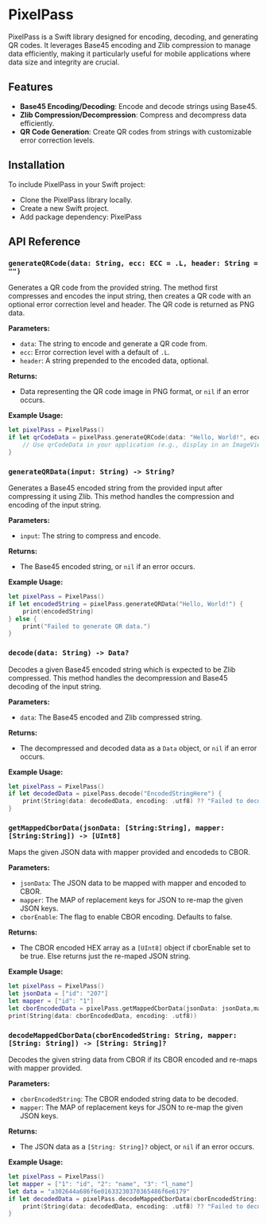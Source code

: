 
# PixelPass

PixelPass is a Swift library designed for encoding, decoding, and generating QR codes. It leverages Base45 encoding and Zlib compression to manage data efficiently, making it particularly useful for mobile applications where data size and integrity are crucial.

## Features

- **Base45 Encoding/Decoding**: Encode and decode strings using Base45.
- **Zlib Compression/Decompression**: Compress and decompress data efficiently.
- **QR Code Generation**: Create QR codes from strings with customizable error correction levels.

## Installation

To include PixelPass in your Swift project:
- Clone the PixelPass library locally.
- Create a new Swift project.
- Add package dependency: PixelPass


## API Reference

### `generateQRCode(data: String, ecc: ECC = .L, header: String = "")`

Generates a QR code from the provided string. The method first compresses and encodes the input string, then creates a QR code with an optional error correction level and header. The QR code is returned as PNG data.

**Parameters:**
- `data`: The string to encode and generate a QR code from.
- `ecc`: Error correction level with a default of `.L`.
- `header`: A string prepended to the encoded data, optional.

**Returns:**
- Data representing the QR code image in PNG format, or `nil` if an error occurs.

**Example Usage:**

```swift
let pixelPass = PixelPass()
if let qrCodeData = pixelPass.generateQRCode(data: "Hello, World!", ecc: .M, header: "HDR") {
    // Use qrCodeData in your application (e.g., display in an ImageView)
}
```
### `generateQRData(input: String) -> String?`

Generates a Base45 encoded string from the provided input after compressing it using Zlib. This method handles the compression and encoding of the input string.

**Parameters:**
- `input`: The string to compress and encode.

**Returns:**
- The Base45 encoded string, or `nil` if an error occurs.

**Example Usage:**

```swift
let pixelPass = PixelPass()
if let encodedString = pixelPass.generateQRData("Hello, World!") {
    print(encodedString)
} else {
    print("Failed to generate QR data.")
}
```

### `decode(data: String) -> Data?`

Decodes a given Base45 encoded string which is expected to be Zlib compressed. This method handles the decompression and Base45 decoding of the input string.

**Parameters:**
- `data`: The Base45 encoded and Zlib compressed string.

**Returns:**
- The decompressed and decoded data as a `Data` object, or `nil` if an error occurs.

**Example Usage:**

```swift
let pixelPass = PixelPass()
if let decodedData = pixelPass.decode("EncodedStringHere") {
    print(String(data: decodedData, encoding: .utf8) ?? "Failed to decode.")
}
```

### `getMappedCborData(jsonData: [String:String], mapper: [String:String]) -> [UInt8]`

Maps the given JSON data with mapper provided and encodeds to CBOR.

**Parameters:**
- `jsonData`: The JSON data to be mapped with mapper and encoded to CBOR.
- `mapper`: The MAP of replacement keys for JSON to re-map the given JSON keys.
- `cborEnable`: The flag to enable CBOR encoding. Defaults to false.

**Returns:**
- The CBOR encoded HEX array as a `[UInt8]` object if cborEnable set to be true. Else returns just the re-maped JSON string.

**Example Usage:**

```swift
let pixelPass = PixelPass()
let jsonData = ["id": "207"]
let mapper = ["id": "1"]
let cborEncodedData = pixelPass.getMappedCborData(jsonData: jsonData,mapper: mapper).toHexString()
print(String(data: cborEncodedData, encoding: .utf8))
```


### `decodeMappedCborData(cborEncodedString: String, mapper: [String: String]) -> [String: String]?`

Decodes the given string data from CBOR if its CBOR encoded and re-maps with mapper provided.

**Parameters:**
- `cborEncodedString`: The CBOR endoded string data to be decoded.
- `mapper`: The MAP of replacement keys for JSON to re-map the given JSON keys.

**Returns:**
- The JSON data as a `[String: String]?` object, or `nil` if an error occurs.

**Example Usage:**

```swift
let pixelPass = PixelPass()
let mapper = ["1": "id", "2": "name", "3": "l_name"]
let data = "a302644a686f6e01633230370365486f6e6179"
if let decodedData = pixelPass.decodeMappedCborData(cborEncodedString: data, mapper: mapper) {
    print(String(data: decodedData, encoding: .utf8) ?? "Failed to decode.")
}
```

